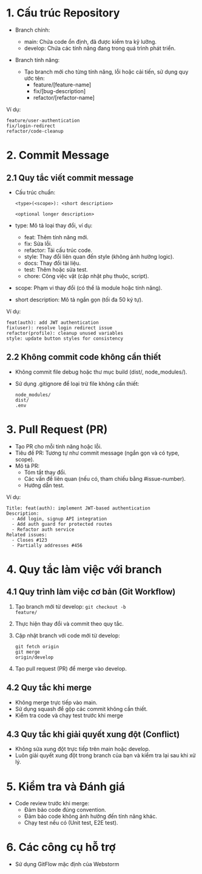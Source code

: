 # 1. Cấu trúc Repository

* Branch chính:
  * main: Chứa code ổn định, đã được kiểm tra kỹ lưỡng.
  * develop: Chứa các tính năng đang trong quá trình phát triển.

* Branch tính năng:
  * Tạo branch mới cho từng tính năng, lỗi hoặc cải tiến, sử dụng quy ước tên:
    * feature/[feature-name]
    * fix/[bug-description]
    * refactor/[refactor-name]

Ví dụ:

    feature/user-authentication
    fix/login-redirect
    refactor/code-cleanup

# 2. Commit Message

## 2.1 Quy tắc viết commit message

* Cấu trúc chuẩn:

      <type>(<scope>): <short description>
      
      <optional longer description>

* type: Mô tả loại thay đổi, ví dụ:
  * feat: Thêm tính năng mới.
  * fix: Sửa lỗi.
  * refactor: Tái cấu trúc code.
  * style: Thay đổi liên quan đến style (không ảnh hưởng logic).
  * docs: Thay đổi tài liệu.
  * test: Thêm hoặc sửa test.
  * chore: Công việc vặt (cập nhật phụ thuộc, script).
* scope: Phạm vi thay đổi (có thể là module hoặc tính năng).
* short description: Mô tả ngắn gọn (tối đa 50 ký tự).

Ví dụ:

    feat(auth): add JWT authentication
    fix(user): resolve login redirect issue
    refactor(profile): cleanup unused variables
    style: update button styles for consistency

## 2.2 Không commit code không cần thiết

* Không commit file debug hoặc thư mục build (dist/, node_modules/).
* Sử dụng .gitignore để loại trừ file không cần thiết:


      node_modules/
      dist/
      .env

# 3. Pull Request (PR)

* Tạo PR cho mỗi tính năng hoặc lỗi.
* Tiêu đề PR: Tương tự như commit message (ngắn gọn và có type, scope).
* Mô tả PR:
  * Tóm tắt thay đổi.
  * Các vấn đề liên quan (nếu có, tham chiếu bằng #issue-number).
  * Hướng dẫn test.

Ví dụ:

    Title: feat(auth): implement JWT-based authentication
    Description:
      - Add login, signup API integration
      - Add auth guard for protected routes
      - Refactor auth service
    Related issues:
      - Closes #123
      - Partially addresses #456

# 4. Quy tắc làm việc với branch

## 4.1 Quy trình làm việc cơ bản (Git Workflow)

1. Tạo branch mới từ develop:
   <code>git checkout -b feature/<feature-name></code>

2. Thực hiện thay đổi và commit theo quy tắc.

3. Cập nhật branch với code mới từ develop:

   <code>git fetch origin</code><br>
   <code>git merge origin/develop</code>

4. Tạo pull request (PR) để merge vào develop.

## 4.2 Quy tắc khi merge

* Không merge trực tiếp vào main.
* Sử dụng squash để gộp các commit không cần thiết.
* Kiểm tra code và chạy test trước khi merge

## 4.3 Quy tắc khi giải quyết xung đột (Conflict)

* Không sửa xung đột trực tiếp trên main hoặc develop.
* Luôn giải quyết xung đột trong branch của bạn và kiểm tra lại sau khi xử lý.


# 5. Kiểm tra và Đánh giá

* Code review trước khi merge:
  * Đảm bảo code đúng convention.
  * Đảm bảo code không ảnh hưởng đến tính năng khác.
  * Chạy test nếu có (Unit test, E2E test).

# 6. Các công cụ hỗ trợ
* Sử dụng GitFlow mặc định của Webstorm
